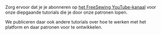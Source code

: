 ---
---

Zorg ervoor dat je je abonneren op [het FreeSewing YouTube-kanaal](https://youtube.com/channel/UCLAyxEL72gHvuKBpa-GmCvQ) voor onze diepgaande tutorials die je door onze patronen lopen.

We publiceren daar ook andere tutorials over hoe te werken met het platform en daar patronen voor te ontwikkelen.

